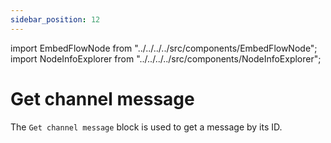 ```yaml
---
sidebar_position: 12
---
```


import EmbedFlowNode from "../../../../src/components/EmbedFlowNode";
import NodeInfoExplorer from "../../../../src/components/NodeInfoExplorer";

# Get channel message

<EmbedFlowNode type="action_message_get" />

The `Get channel message` block is used to get a message by its ID.

<NodeInfoExplorer type="action_message_get" />
